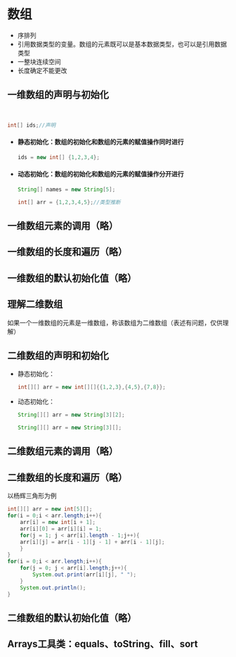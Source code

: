 # 数组

- 序排列
- 引用数据类型的变量。数组的元素既可以是基本数据类型，也可以是引用数据类型
- 一整块连续空间
- 长度确定不能更改



## 一维数组的声明与初始化

​       

```java
int[] ids;//声明
```



- #### 静态初始化：数组的初始化和数组的元素的赋值操作同时进行

  ```java
  ids = new int[] {1,2,3,4};
  ```

  

- #### 动态初始化：数组的初始化和数组的元素的赋值操作分开进行

  ```java
  String[] names = new String[5];
  
  int[] arr = {1,2,3,4,5};//类型推断
  ```

  

## 一维数组元素的调用（略）

## 一维数组的长度和遍历（略）

## 一维数组的默认初始化值（略）



## 理解二维数组

如果一个一维数组的元素是一维数组，称该数组为二维数组（表述有问题，仅供理解）

## 二维数组的声明和初始化

- 静态初始化：

  ```java
  int[][] arr = new int[][]{{1,2,3},{4,5},{7,8}};
  ```

  

- 动态初始化：

  ```java
  String[][] arr = new String[3][2];
  
  String[][] arr = new String[3][];
  ```

  

## 二维数组元素的调用（略）

## 二维数组的长度和遍历（略）

以杨辉三角形为例

```java
int[][] arr = new int[5][];
for(i = 0;i < arr.length;i++){
    arr[i] = new int[i + 1];
    arr[i][0] = arr[i][i] = 1;
    for(j = 1; j < arr[i].length - 1;j++){
    arr[i][j] = arr[i - 1][j - 1] + arr[i - 1][j];
    }
}
for(i = 0;i < arr.length;i++){
    for(j = 0; j < arr[i].length;j++){
    	System.out.print(arr[i][j], " ");
    }
    System.out.println();
}
```



## 二维数组的默认初始化值（略）



## Arrays工具类：equals、toString、fill、sort



### 